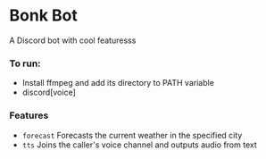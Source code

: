 # Bonk Bot
A Discord bot with cool featuresss

### To run:
- Install ffmpeg and add its directory to PATH variable
- discord[voice]

### Features
- `forecast` Forecasts the current weather in the specified city
- `tts` Joins the caller's voice channel and outputs audio from text